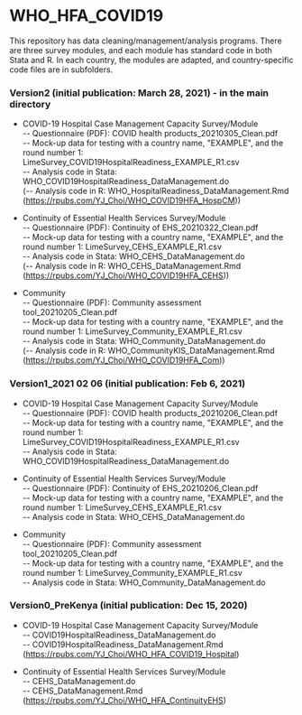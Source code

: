# WHO_HFA_COVID19
This repository has data cleaning/management/analysis programs. There are three survey modules, and each module has standard code in both Stata and R. In each country, the modules are adapted, and country-specific code files are in subfolders. 

### Version2 (initial publication: March 28, 2021) - in the main directory

* COVID-19 Hospital Case Management Capacity Survey/Module   
-- Questionnaire (PDF): COVID health products_20210305_Clean.pdf    
-- Mock-up data for testing with a country name, "EXAMPLE", and the round number 1: LimeSurvey_COVID19HospitalReadiness_EXAMPLE_R1.csv   
-- Analysis code in Stata: WHO_COVID19HospitalReadiness_DataManagement.do   
(-- Analysis code in R: WHO_HospitalReadiness_DataManagement.Rmd (https://rpubs.com/YJ_Choi/WHO_COVID19HFA_HospCM))  

* Continuity of Essential Health Services Survey/Module   
-- Questionnaire (PDF): Continuity of EHS_20210322_Clean.pdf   
-- Mock-up data for testing with a country name, "EXAMPLE", and the round number 1: LimeSurvey_CEHS_EXAMPLE_R1.csv   
-- Analysis code in Stata: WHO_CEHS_DataManagement.do   
(-- Analysis code in R: WHO_CEHS_DataManagement.Rmd (https://rpubs.com/YJ_Choi/WHO_COVID19HFA_CEHS))  

* Community   
-- Questionnaire (PDF): Community assessment tool_20210205_Clean.pdf   
-- Mock-up data for testing with a country name, "EXAMPLE", and the round number 1: LimeSurvey_Community_EXAMPLE_R1.csv   
-- Analysis code in Stata: WHO_Community_DataManagement.do   
(-- Analysis code in R: WHO_CommunityKIS_DataManagement.Rmd (https://rpubs.com/YJ_Choi/WHO_COVID19HFA_Com))  

### Version1_2021 02 06 (initial publication: Feb 6, 2021)

* COVID-19 Hospital Case Management Capacity Survey/Module   
-- Questionnaire (PDF): COVID health products_20210206_Clean.pdf    
-- Mock-up data for testing with a country name, "EXAMPLE", and the round number 1: LimeSurvey_COVID19HospitalReadiness_EXAMPLE_R1.csv   
-- Analysis code in Stata: WHO_COVID19HospitalReadiness_DataManagement.do   

* Continuity of Essential Health Services Survey/Module   
-- Questionnaire (PDF): Continuity of EHS_20210206_Clean.pdf   
-- Mock-up data for testing with a country name, "EXAMPLE", and the round number 1: LimeSurvey_CEHS_EXAMPLE_R1.csv   
-- Analysis code in Stata: WHO_CEHS_DataManagement.do   

* Community   
-- Questionnaire (PDF): Community assessment tool_20210205_Clean.pdf   
-- Mock-up data for testing with a country name, "EXAMPLE", and the round number 1: LimeSurvey_Community_EXAMPLE_R1.csv   
-- Analysis code in Stata: WHO_Community_DataManagement.do   

### Version0_PreKenya (initial publication: Dec 15, 2020) 

* COVID-19 Hospital Case Management Capacity Survey/Module   
-- COVID19HospitalReadiness_DataManagement.do   
-- COVID19HospitalReadiness_DataManagement.Rmd (https://rpubs.com/YJ_Choi/WHO_HFA_COVID19_Hospital)  

* Continuity of Essential Health Services Survey/Module     
-- CEHS_DataManagement.do   
-- CEHS_DataManagement.Rmd (https://rpubs.com/YJ_Choi/WHO_HFA_ContinuityEHS)  
